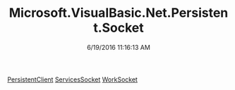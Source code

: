 ﻿---
title: Microsoft.VisualBasic.Net.Persistent.Socket
date: 6/19/2016 11:16:13 AM
---

[PersistentClient](T-Microsoft.VisualBasic.Net.Persistent.Socket.PersistentClient.html)
[ServicesSocket](T-Microsoft.VisualBasic.Net.Persistent.Socket.ServicesSocket.html)
[WorkSocket](T-Microsoft.VisualBasic.Net.Persistent.Socket.WorkSocket.html)
